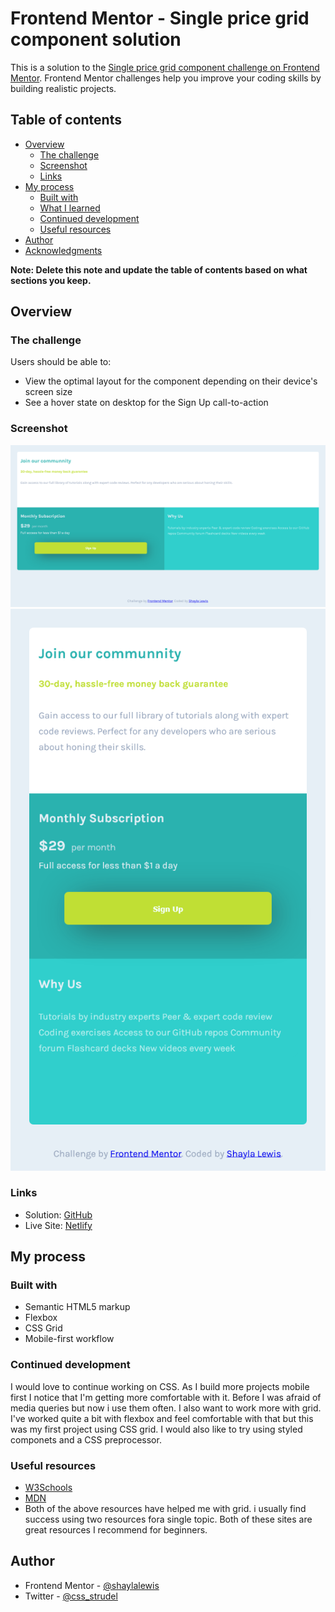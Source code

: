 # Frontend Mentor - Single price grid component solution

This is a solution to the [Single price grid component challenge on Frontend Mentor](https://www.frontendmentor.io/challenges/single-price-grid-component-5ce41129d0ff452fec5abbbc). Frontend Mentor challenges help you improve your coding skills by building realistic projects. 

## Table of contents

- [Overview](#overview)
  - [The challenge](#the-challenge)
  - [Screenshot](#screenshot)
  - [Links](#links)
- [My process](#my-process)
  - [Built with](#built-with)
  - [What I learned](#what-i-learned)
  - [Continued development](#continued-development)
  - [Useful resources](#useful-resources)
- [Author](#author)
- [Acknowledgments](#acknowledgments)

**Note: Delete this note and update the table of contents based on what sections you keep.**

## Overview

### The challenge

Users should be able to:

- View the optimal layout for the component depending on their device's screen size
- See a hover state on desktop for the Sign Up call-to-action

### Screenshot

![](images/desktop.png) 
![](images/mobile.png)


### Links

- Solution: [GitHub](https://github.com/shaylalewis/single-price)
- Live Site: [Netlify](https://61c9e459fd45e080d9f68302--shaylalewis.netlify.app/)

## My process

### Built with

- Semantic HTML5 markup
- Flexbox
- CSS Grid
- Mobile-first workflow



### Continued development

I would love to continue working on CSS. As I build more projects mobile first I notice that I'm getting more comfortable with it. Before I was afraid of media queries but now i use them often. I also want to work more with grid. I've worked quite a bit with flexbox and feel comfortable with that but this was my first project using CSS grid. I would also like to try using styled componets and a CSS preprocessor. 


### Useful resources

- [W3Schools](https://www.w3schools.com/CSSref/pr_grid.asp) 
- [MDN](https://developer.mozilla.org/en-US/docs/Web/CSS/CSS_Grid_Layout/Basic_Concepts_of_Grid_Layout) 
- Both of the above resources have helped me with grid. i usually find success using two resources fora single topic. Both of these sites are great resources I recommend for beginners.


## Author

- Frontend Mentor - [@shaylalewis](https://www.frontendmentor.io/profile/shaylalewis)
- Twitter - [ @css_strudel](https://www.twitter.com/css_strudel)
